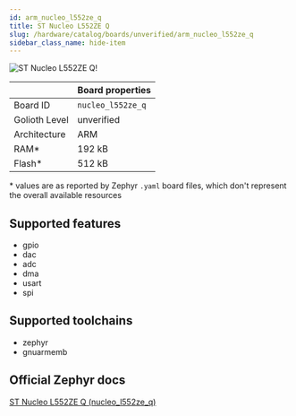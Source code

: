 ```yaml
---
id: arm_nucleo_l552ze_q
title: ST Nucleo L552ZE Q
slug: /hardware/catalog/boards/unverified/arm_nucleo_l552ze_q
sidebar_class_name: hide-item
---
```


[//]: # (This is an auto-generated file, do not edit! Changes to it will be lost upon re-generation)

![ST Nucleo L552ZE Q!](/img/boards/arm/nucleo_l552ze_q.jpg "ST Nucleo L552ZE Q")

|                | Board properties     |
| -------------  | -------------------- |
| Board ID       | `nucleo_l552ze_q` |
| Golioth Level  | unverified       |
| Architecture   | ARM |
| RAM*           | 192 kB |
| Flash*         | 512 kB |

\* values are as reported by Zephyr `.yaml` board files, which don't represent the overall available resources



## Supported features

* gpio
* dac
* adc
* dma
* usart
* spi

## Supported toolchains

* zephyr
* gnuarmemb

## Official Zephyr docs

[ST Nucleo L552ZE Q (nucleo_l552ze_q)](https://docs.zephyrproject.org/latest/boards/arm/nucleo_l552ze_q/doc/index.html)
